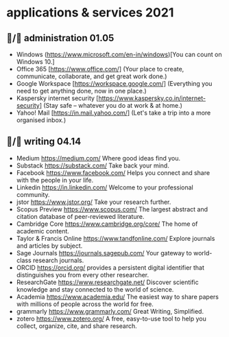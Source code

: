# applications & services 2021<br>
## 🦍/🧅 administration 01.05
* Windows (https://www.microsoft.com/en-in/windows)[You can count on Windows 10.]
* Office 365 [https://www.office.com/] (Your place to create, communicate, collaborate, and get great work done.)
* Google Workspace [https://workspace.google.com/] (Everything you need to get anything done, now in one place.)
* Kaspersky internet security [https://www.kaspersky.co.in/internet-security] (Stay safe – whatever you do at work & at home.)
* Yahoo! Mail [https://in.mail.yahoo.com/] (Let's take a trip into a more organised inbox.)
## 🐅/🥕 writing 04.14
* Medium https://medium.com/ Where good ideas find you. 
* Substack https://substack.com/ Take back your mind. 
* Facebook https://www.facebook.com/ Helps you connect and share with the people in your life.
* Linkedin https://in.linkedin.com/ Welcome to your professional community. 
* jstor https://www.jstor.org/ Take your research further. 
* Scopus Preview https://www.scopus.com/ The largest abstract and citation database of peer-reviewed literature.
* Cambridge Core https://www.cambridge.org/core/ The home of academic content. 
* Taylor & Francis Online https://www.tandfonline.com/ Explore journals and articles by subject. 
* Sage Journals https://journals.sagepub.com/ Your gateway to world-class research journals. 
* ORCID https://orcid.org/ provides a persistent digital identifier that distinguishes you from every other researcher.
* ResearchGate https://www.researchgate.net/ Discover scientific knowledge and stay connected to the world of science. 
* Academia https://www.academia.edu/ The easiest way to share papers with millions of people across the world for free.
* grammarly https://www.grammarly.com/ Great Writing, Simplified.
* zotero https://www.zotero.org/ A free, easy-to-use tool to help you collect, organize, cite, and share research.
